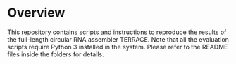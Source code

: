 # Overview

This repository contains scripts and instructions to reproduce the results of the full-length circular RNA assembler TERRACE. Note that all the evaluation scripts require Python 3 installed in the system. Please refer to the README files inside the folders for details.